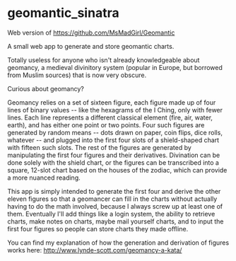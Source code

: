 # geomantic_sinatra

Web version of https://github.com/MsMadGirl/Geomantic

A small web app to generate and store geomantic charts.

Totally useless for anyone who isn't already knowledgeable about geomancy, a medieval divinitory system (popular in Europe, but borrowed from Muslim sources) that is now very obscure.

Curious about geomancy?

Geomancy relies on a set of sixteen figure, each figure made up of four lines of binary values -- like the hexagrams of the I Ching, only with fewer lines. Each line represents a different classical element (fire, air, water, earth), and has either one point or two points. Four such figures are generated by random means -- dots drawn on paper, coin flips, dice rolls, whatever -- and plugged into the first four slots of a shield-shaped chart with fifteen such slots. The rest of the figures are generated by manipulating the first four figures and their derivatives. Divination can be done solely with the shield chart, or the figures can be transcribed into a square, 12-slot chart based on the houses of the zodiac, which can provide a more nuanced reading.

This app is simply intended to generate the first four and derive the other eleven figures so that a geomancer can fill in the charts without actually having to do the math involved, because I always screw up at least one of them. Eventually I'll add things like a login system, the ability to retrieve charts, make notes on charts, maybe mail yourself charts, and to input the first four figures so people can store charts they made offline.

You can find my explanation of how the generation and derivation of figures works here: http://www.lynde-scott.com/geomancy-a-kata/
